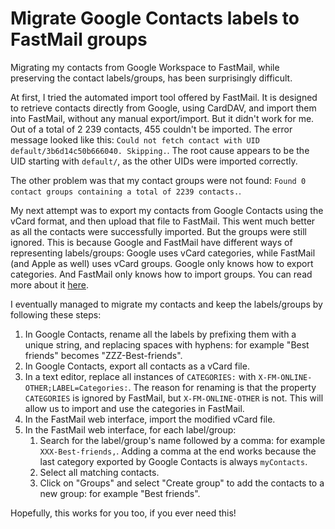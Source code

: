 # Migrate Google Contacts labels to FastMail groups

Migrating my contacts from Google Workspace to FastMail, while preserving the contact labels/groups, has been surprisingly difficult.

At first, I tried the automated import tool offered by FastMail. It is designed to retrieve contacts directly from Google, using CardDAV, and import them into FastMail, without any manual export/import. But it didn't work for me. Out of a total of 2 239 contacts, 455 couldn't be imported. The error message looked like this: `Could not fetch contact with UID default/3b6d14c50b666040. Skipping.`. The root cause appears to be the UID starting with `default/`, as the other UIDs were imported correctly.

The other problem was that my contact groups were not found: `Found 0 contact groups containing a total of 2239 contacts.`.

My next attempt was to export my contacts from Google Contacts using the vCard format, and then upload that file to FastMail. This went much better as all the contacts were successfully imported. But the groups were still ignored. This is because Google and FastMail have different ways of representing labels/groups: Google uses vCard categories, while FastMail (and Apple as well) uses vCard groups. Google only knows how to export categories. And FastMail only knows how to import groups. You can read more about it [here](https://github.com/mstilkerich/rcmcarddav/blob/master/doc/GROUPS.md).

I eventually managed to migrate my contacts and keep the labels/groups by following these steps:

1. In Google Contacts, rename all the labels by prefixing them with a unique string, and replacing spaces with hyphens: for example "Best friends" becomes "ZZZ-Best-friends".
2. In Google Contacts, export all contacts as a vCard file.
3. In a text editor, replace all instances of `CATEGORIES:` with `X-FM-ONLINE-OTHER;LABEL=Categories:`. The reason for renaming is that the property `CATEGORIES` is ignored by FastMail, but `X-FM-ONLINE-OTHER` is not. This will allow us to import and use the categories in FastMail.
4. In the FastMail web interface, import the modified vCard file.
5. In the FastMail web interface, for each label/group:
    1. Search for the label/group's name followed by a comma: for example `XXX-Best-friends,`. Adding a comma at the end works because the last category exported by Google Contacts is always `myContacts`.
    2. Select all matching contacts.
    3. Click on "Groups" and select "Create group" to add the contacts to a new group: for example "Best friends".

Hopefully, this works for you too, if you ever need this!